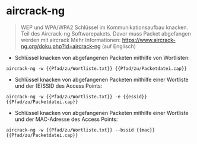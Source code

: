 # aircrack-ng

> WEP und WPA/WPA2 Schlüssel im Kommunikationsaufbau knacken.
> Teil des Aircrack-ng Softwarepakets.
> Davor muss Packet abgefangen werden mit aircrack
> Mehr Informationen: <https://www.aircrack-ng.org/doku.php?id=aircrack-ng> (auf Englisch)

- Schlüssel knacken von abgefangenen Packeten mithilfe von Wortlisten:

`aircrack-ng -w {{Pfad/zu/Wortliste.txt}} {{Pfad/zu/Packetdatei.cap}}`

- Schlüssel knacken von abgefangenen Packeten mithilfe einer Wortliste und der (E)SSID des Access Points:

`aircrack-ng -w {{Pfad/zu/Wortliste.txt}} -e {{essid}} {{Pfad/zu/Packetdatei.cap}}`

- Schlüssel knacken von abgefangenen Packeten mithilfe einer Wortliste und der MAC-Adresse des Access Points:

`aircrack-ng -w {{Pfad/zu/Wortliste.txt}} --bssid {{mac}} {{Pfad/zu/Packetdatei.cap}}`
